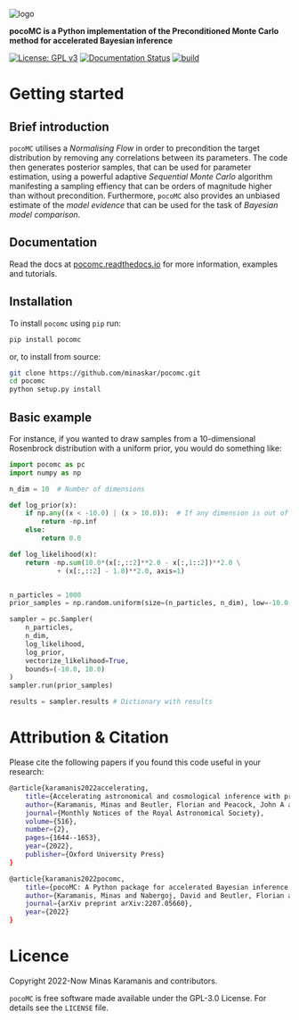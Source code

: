 ![logo](logo.png)


**pocoMC is a Python implementation of the Preconditioned Monte Carlo method for accelerated Bayesian inference**

[![License: GPL v3](https://img.shields.io/badge/License-GPLv3-blue.svg)](https://github.com/minaskar/pocomc/blob/master/LICENSE)
[![Documentation Status](https://readthedocs.org/projects/pocomc/badge/?version=latest)](https://pocomc.readthedocs.io/en/latest/?badge=latest)
[![build](https://github.com/minaskar/pocomc/actions/workflows/setup_and_run_tests.yml/badge.svg)](https://github.com/minaskar/pocomc/actions/workflows/setup_and_run_tests.yml)


# Getting started

## Brief introduction

``pocoMC`` utilises a *Normalising Flow* in order to precondition the target distribution by removing any correlations between its parameters. The code then generates posterior samples, that can be used for parameter estimation, using a powerful adaptive *Sequential Monte Carlo* algorithm manifesting a sampling effiency that can be orders of magnitude higher than without precondition. Furthermore, ``pocoMC`` also provides an unbiased estimate of the *model evidence* that can be used for the task of *Bayesian model comparison*.

## Documentation

Read the docs at [pocomc.readthedocs.io](https://pocomc.readthedocs.io) for more information, examples and tutorials.

## Installation

To install ``pocomc`` using ``pip`` run:

```bash
pip install pocomc
```

or, to install from source:

```bash
git clone https://github.com/minaskar/pocomc.git
cd pocomc
python setup.py install
```

## Basic example

For instance, if you wanted to draw samples from a 10-dimensional Rosenbrock distribution with a uniform prior, you would do something like:

```python
import pocomc as pc
import numpy as np

n_dim = 10  # Number of dimensions

def log_prior(x):
    if np.any((x < -10.0) | (x > 10.0)):  # If any dimension is out of bounds, the log prior is -infinity
        return -np.inf 
    else:
        return 0.0

def log_likelihood(x):
    return -np.sum(10.0*(x[:,::2]**2.0 - x[:,1::2])**2.0 \
            + (x[:,::2] - 1.0)**2.0, axis=1)


n_particles = 1000
prior_samples = np.random.uniform(size=(n_particles, n_dim), low=-10.0, high=10.0)

sampler = pc.Sampler(
    n_particles,
    n_dim,
    log_likelihood,
    log_prior,
    vectorize_likelihood=True,
    bounds=(-10.0, 10.0)
)
sampler.run(prior_samples)

results = sampler.results # Dictionary with results
```


# Attribution & Citation

Please cite the following papers if you found this code useful in your research:

```bash
@article{karamanis2022accelerating,
    title={Accelerating astronomical and cosmological inference with preconditioned Monte Carlo},
    author={Karamanis, Minas and Beutler, Florian and Peacock, John A and Nabergoj, David and Seljak, Uro{\v{s}}},
    journal={Monthly Notices of the Royal Astronomical Society},
    volume={516},
    number={2},
    pages={1644--1653},
    year={2022},
    publisher={Oxford University Press}
}

@article{karamanis2022pocomc,
    title={pocoMC: A Python package for accelerated Bayesian inference in astronomy and cosmology},
    author={Karamanis, Minas and Nabergoj, David and Beutler, Florian and Peacock, John A and Seljak, Uros},
    journal={arXiv preprint arXiv:2207.05660},
    year={2022}
}
```

# Licence

Copyright 2022-Now Minas Karamanis and contributors.

``pocoMC`` is free software made available under the GPL-3.0 License. For details see the `LICENSE` file.

